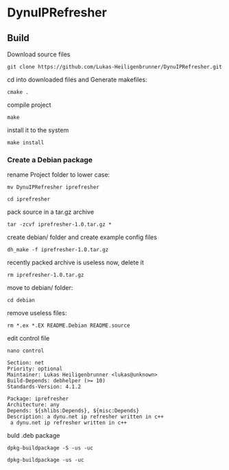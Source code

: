 # DynuIPRefresher

## Build

Download source files

`git clone https://github.com/Lukas-Heiligenbrunner/DynuIPRefresher.git`

cd into downloaded files and Generate makefiles:

`cmake .`

compile project

`make`

install it to the system

`make install`

### Create a Debian package

rename Project folder to lower case:

`mv DynuIPRefresher iprefresher`

`cd iprefresher`

pack source in a tar.gz archive

`tar -zcvf iprefresher-1.0.tar.gz *`

create debian/ folder and create example config files

`dh_make -f iprefresher-1.0.tar.gz`

recently packed archive is useless now, delete it

`rm iprefresher-1.0.tar.gz`

move to debian/ folder:

`cd debian`

remove useless files:

`rm *.ex *.EX README.Debian README.source `

edit control file

`nano control`

```Source: iprefresher
Section: net
Priority: optional
Maintainer: Lukas Heiligenbrunner <lukas@unknown>
Build-Depends: debhelper (>= 10)
Standards-Version: 4.1.2

Package: iprefresher
Architecture: any
Depends: ${shlibs:Depends}, ${misc:Depends}
Description: a dynu.net ip refresher written in c++
 a dynu.net ip refresher written in c++
```

buld .deb package

`dpkg-buildpackage -S -us -uc `

`dpkg-buildpackage -us -uc `
